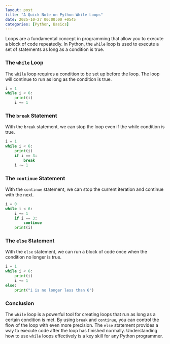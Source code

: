 ```yaml
---
layout: post
title: "A Quick Note on Python While Loops"
date: 2025-10-27 00:00:00 +0545
categories: [Python, Basics]
---
```


Loops are a fundamental concept in programming that allow you to execute a block of code repeatedly. In Python, the `while` loop is used to execute a set of statements as long as a condition is true.

### The `while` Loop

The `while` loop requires a condition to be set up before the loop. The loop will continue to run as long as the condition is true.

```python
i = 1
while i < 6:
    print(i)
    i += 1
```

### The `break` Statement

With the `break` statement, we can stop the loop even if the while condition is true.

```python
i = 1
while i < 6:
    print(i)
    if i == 3:
        break
    i += 1
```

### The `continue` Statement

With the `continue` statement, we can stop the current iteration and continue with the next.

```python
i = 0
while i < 6:
    i += 1
    if i == 3:
        continue
    print(i)
```

### The `else` Statement

With the `else` statement, we can run a block of code once when the condition no longer is true.

```python
i = 1
while i < 6:
    print(i)
    i += 1
else:
    print("i is no longer less than 6")
```

### Conclusion

The `while` loop is a powerful tool for creating loops that run as long as a certain condition is met. By using `break` and `continue`, you can control the flow of the loop with even more precision. The `else` statement provides a way to execute code after the loop has finished normally. Understanding how to use `while` loops effectively is a key skill for any Python programmer.
